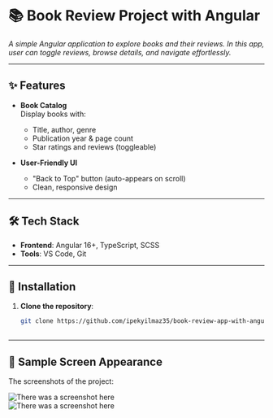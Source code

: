 # 📚 Book Review Project with Angular  

_A simple Angular application to explore books and their reviews. In this app, user can toggle reviews, browse details, and navigate effortlessly._  

---

## ✨ Features  

- **Book Catalog**  
  Display books with:  
  - Title, author, genre  
  - Publication year & page count  
  - Star ratings and reviews (toggleable)  

- **User-Friendly UI**  
  - "Back to Top" button (auto-appears on scroll)  
  - Clean, responsive design  

---

## 🛠️ Tech Stack  

- **Frontend**: Angular 16+, TypeScript, SCSS  
- **Tools**: VS Code, Git  

---

## 🚀 Installation  

1. **Clone the repository**:  
   ```bash  
   git clone https://github.com/ipekyilmaz35/book-review-app-with-angular.git
 
---

## 📸 Sample Screen Appearance

  The screenshots of the project:  

![There was a screenshot here](./book-review-app-page-1.png)  
![There was a screenshot here](./book-review-app-page-2.png)  